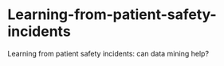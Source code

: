Learning-from-patient-safety-incidents
======================================

Learning from patient safety incidents: can data mining help?
